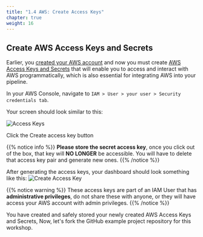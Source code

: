 ```yaml
---
title: "1.4 AWS: Create Access Keys"
chapter: true
weight: 16
---
```


## Create AWS Access Keys and Secrets 

Earlier, you [created your AWS account][1] and now you must create [AWS Access Keys and Secrets][2] that will enable you to access and interact with AWS programmatically, which is also essential for integrating AWS into your pipeline.

In your AWS Console, navigate to `IAM > User > your user > Security credentials tab`. 

Your screen should look similar to this:

![Access Keys](/images/iam-user-screen.png)

Click the Create access key button

{{% notice info %}}
**Please store the secret access key**, once you click out of the box, that key will **NO LONGER** be accessible. You will have to delete that access key pair and generate new ones.
{{% /notice %}}

After generating the access keys, your dashboard should look something like this:
![Create Access Key](/images/access-key.png)

{{% notice warning %}}
These access keys are part of an IAM User that has **administrative privileges**, do not share these with anyone, or they will have access your AWS account with admin privileges.
{{% /notice %}}

You have created and safely stored your newly created AWS Access Keys and Secrets, Now, let's fork the GitHub example project repository for this workshop.

<!-- URL Links index -->
[1]: /030_self_guided_setup/30_aws_setup_your_own.html
[2]: https://docs.github.com/en/github/authenticating-to-github/connecting-to-github-with-ssh
[3]: https://docs.github.com/en/github/authenticating-to-github/connecting-to-github-with-ssh/adding-a-new-ssh-key-to-your-github-account